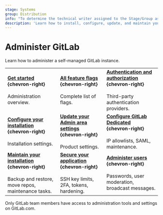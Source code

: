 ```yaml
---
stage: Systems
group: Distribution
info: "To determine the technical writer assigned to the Stage/Group associated with this page, see https://handbook.gitlab.com/handbook/product/ux/technical-writing/#assignments"
description: 'Learn how to install, configure, update, and maintain your GitLab instance.'
---
```


# Administer GitLab

Learn how to administer a self-managed GitLab instance.

| | | |
|--|--|--|
| [**Get started**](../administration/get_started.md) **{chevron-right}**<br><br>Administration overview. | [**All feature flags**](../user/feature_flags.md) **{chevron-right}**<br><br>Complete list of flags. | [**Authentication and authorization**](../administration/auth/index.md) **{chevron-right}**<br><br>Third-party authentication providers. |
| [**Configure your installation**](../administration/configure.md) **{chevron-right}**<br><br>Installation settings. | [**Update your Admin area settings**](../administration/settings/index.md) **{chevron-right}**<br><br>Product settings. | [**Configure GitLab Dedicated**](../administration/dedicated/index.md) **{chevron-right}**<br><br>IP allowlists, SAML, maintenance. |
| [**Maintain your installation**](../administration/operations/index.md) **{chevron-right}**<br><br>Backup and restore, move repos, maintenance tasks. | [**Secure your application**](../user/application_security/secure_your_application.md) **{chevron-right}**<br><br>SSH key limits, 2FA, tokens, hardening. | [**Administer users**](../user/profile/account/create_accounts.md) **{chevron-right}**<br><br>Passwords, user moderation, broadcast messages. |

Only GitLab team members have access to administration tools and settings on GitLab.com.
